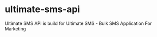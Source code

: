 # ultimate-sms-api
Ultimate SMS API is build for Ultimate SMS - Bulk SMS Application For Marketing 
